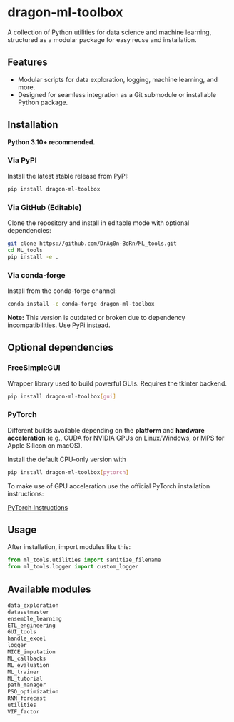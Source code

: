 # dragon-ml-toolbox

A collection of Python utilities for data science and machine learning, structured as a modular package for easy reuse and installation.

## Features

- Modular scripts for data exploration, logging, machine learning, and more.
- Designed for seamless integration as a Git submodule or installable Python package.

## Installation

**Python 3.10+ recommended.**

### Via PyPI

Install the latest stable release from PyPI:

```bash
pip install dragon-ml-toolbox
```

### Via GitHub (Editable)

Clone the repository and install in editable mode with optional dependencies:

```bash
git clone https://github.com/DrAg0n-BoRn/ML_tools.git
cd ML_tools
pip install -e .
```

### Via conda-forge

Install from the conda-forge channel:

```bash
conda install -c conda-forge dragon-ml-toolbox
```
**Note:** This version is outdated or broken due to dependency incompatibilities. Use PyPi instead.

## Optional dependencies

### FreeSimpleGUI

Wrapper library used to build powerful GUIs. Requires the tkinter backend.

```bash
pip install dragon-ml-toolbox[gui]
```

### PyTorch

Different builds available depending on the **platform** and **hardware acceleration** (e.g., CUDA for NVIDIA GPUs on Linux/Windows, or MPS for Apple Silicon on macOS).

Install the default CPU-only version with

```bash
pip install dragon-ml-toolbox[pytorch]
```

To make use of GPU acceleration use the official PyTorch installation instructions:

[PyTorch Instructions](https://pytorch.org/get-started/locally/)

## Usage

After installation, import modules like this:

```python
from ml_tools.utilities import sanitize_filename
from ml_tools.logger import custom_logger
```

## Available modules

```bash
data_exploration
datasetmaster
ensemble_learning
ETL_engineering
GUI_tools
handle_excel
logger
MICE_imputation
ML_callbacks
ML_evaluation
ML_trainer
ML_tutorial
path_manager
PSO_optimization
RNN_forecast
utilities
VIF_factor
```
